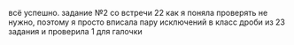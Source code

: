 всё успешно. задание №2 со встречи 22 как я поняла проверять не нужно, поэтому я просто вписала пару исключений в класс дроби из 23 задания и проверила 1 для галочки